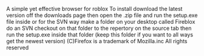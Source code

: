 A simple yet effective browser for roblox
To install download the latest version off the downloads page then open the .zip file and run the setup.exe file inside or for the SVN way make a folder on your desktop called Fireblox do an SVN checkout on that folder to the repertory on the source tab then run the setup.exe inside that folder (keep this folder if you want to all ways get the newest version)
(C)Firefox is a trademark of Mozilla.inc All rights reserved